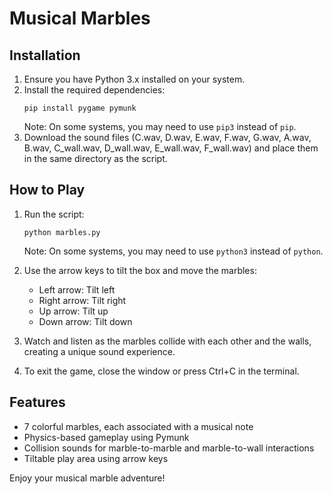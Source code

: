 # Musical Marbles

## Installation

1. Ensure you have Python 3.x installed on your system.
2. Install the required dependencies:
   ```
   pip install pygame pymunk
   ```
   Note: On some systems, you may need to use `pip3` instead of `pip`.
3. Download the sound files (C.wav, D.wav, E.wav, F.wav, G.wav, A.wav, B.wav, C_wall.wav, D_wall.wav, E_wall.wav, F_wall.wav) and place them in the same directory as the script.

## How to Play

1. Run the script:
   ```
   python marbles.py
   ```
   Note: On some systems, you may need to use `python3` instead of `python`.
2. Use the arrow keys to tilt the box and move the marbles:
   - Left arrow: Tilt left
   - Right arrow: Tilt right
   - Up arrow: Tilt up
   - Down arrow: Tilt down

3. Watch and listen as the marbles collide with each other and the walls, creating a unique sound experience.

4. To exit the game, close the window or press Ctrl+C in the terminal.

## Features

- 7 colorful marbles, each associated with a musical note
- Physics-based gameplay using Pymunk
- Collision sounds for marble-to-marble and marble-to-wall interactions
- Tiltable play area using arrow keys

Enjoy your musical marble adventure!
